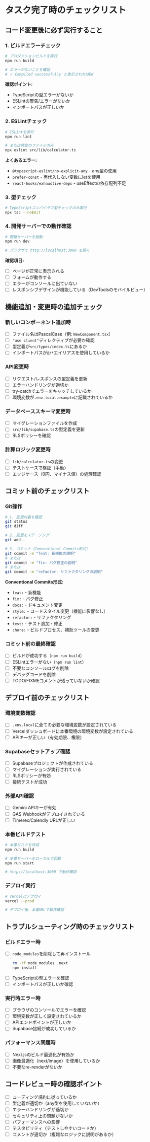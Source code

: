 # タスク完了時のチェックリスト

## コード変更後に必ず実行すること

### 1. ビルドエラーチェック

```bash
# プロダクションビルドを実行
npm run build

# エラーがないことを確認
# ✓ Compiled successfully と表示されればOK
```

**確認ポイント:**
- TypeScriptの型エラーがないか
- ESLintの警告/エラーがないか
- インポートパスが正しいか

### 2. ESLintチェック

```bash
# ESLintを実行
npm run lint

# または特定のファイルのみ
npx eslint src/lib/calculator.ts
```

**よくあるエラー:**
- `@typescript-eslint/no-explicit-any` - any型の使用
- `prefer-const` - 再代入しない変数にletを使用
- `react-hooks/exhaustive-deps` - useEffectの依存配列不足

### 3. 型チェック

```bash
# TypeScriptコンパイラで型チェックのみ実行
npx tsc --noEmit
```

### 4. 開発サーバーでの動作確認

```bash
# 開発サーバーを起動
npm run dev

# ブラウザで http://localhost:3000 を開く
```

**確認項目:**
- [ ] ページが正常に表示される
- [ ] フォームが動作する
- [ ] エラーがコンソールに出ていない
- [ ] レスポンシブデザインが機能している（DevToolsのモバイルビュー）

## 機能追加・変更時の追加チェック

### 新しいコンポーネント追加時

- [ ] ファイル名はPascalCase（例: `NewComponent.tsx`）
- [ ] `"use client"`ディレクティブが必要か確認
- [ ] 型定義が`src/types/index.ts`にあるか
- [ ] インポートパスが`@/*`エイリアスを使用しているか

### API変更時

- [ ] リクエスト/レスポンスの型定義を更新
- [ ] エラーハンドリングが適切か
- [ ] try-catchでエラーをキャッチしているか
- [ ] 環境変数が`.env.local.example`に記載されているか

### データベーススキーマ変更時

- [ ] マイグレーションファイルを作成
- [ ] `src/lib/supabase.ts`の型定義を更新
- [ ] RLSポリシーを確認

### 計算ロジック変更時

- [ ] `lib/calculator.ts`の変更
- [ ] テストケースで検証（手動）
- [ ] エッジケース（0円、マイナス値）の処理確認

## コミット前のチェックリスト

### Git操作

```bash
# 1. 変更内容を確認
git status
git diff

# 2. 変更をステージング
git add .

# 3. コミット（Conventional Commits形式）
git commit -m "feat: 新機能の説明"
# または
git commit -m "fix: バグ修正の説明"
# または
git commit -m "refactor: リファクタリングの説明"
```

**Conventional Commits形式:**
- `feat:` - 新機能
- `fix:` - バグ修正
- `docs:` - ドキュメント変更
- `style:` - コードスタイル変更（機能に影響なし）
- `refactor:` - リファクタリング
- `test:` - テスト追加・修正
- `chore:` - ビルドプロセス、補助ツールの変更

### コミット前の最終確認

- [ ] ビルドが成功する（`npm run build`）
- [ ] ESLintエラーがない（`npm run lint`）
- [ ] 不要なコンソールログを削除
- [ ] デバッグコードを削除
- [ ] TODO/FIXMEコメントが残っていないか確認

## デプロイ前のチェックリスト

### 環境変数確認

- [ ] `.env.local`に全ての必要な環境変数が設定されている
- [ ] Vercelダッシュボードに本番環境の環境変数が設定されている
- [ ] APIキーが正しい（有効期限、権限）

### Supabaseセットアップ確認

- [ ] Supabaseプロジェクトが作成されている
- [ ] マイグレーションが実行されている
- [ ] RLSポリシーが有効
- [ ] 接続テストが成功

### 外部API確認

- [ ] Gemini APIキーが有効
- [ ] GAS Webhookがデプロイされている
- [ ] Timerex/Calendly URLが正しい

### 本番ビルドテスト

```bash
# 本番ビルドを作成
npm run build

# 本番サーバーをローカルで起動
npm run start

# http://localhost:3000 で動作確認
```

### デプロイ実行

```bash
# Vercelにデプロイ
vercel --prod

# デプロイ後、本番URLで動作確認
```

## トラブルシューティング時のチェックリスト

### ビルドエラー時

- [ ] `node_modules`を削除して再インストール
  ```bash
  rm -rf node_modules .next
  npm install
  ```
- [ ] TypeScriptの型エラーを確認
- [ ] インポートパスが正しいか確認

### 実行時エラー時

- [ ] ブラウザのコンソールでエラーを確認
- [ ] 環境変数が正しく設定されているか
- [ ] APIエンドポイントが正しいか
- [ ] Supabase接続が成功しているか

### パフォーマンス問題時

- [ ] Next.jsのビルド最適化が有効か
- [ ] 画像最適化（next/image）を使用しているか
- [ ] 不要なre-renderがないか

## コードレビュー時の確認ポイント

- [ ] コーディング規約に従っているか
- [ ] 型定義が適切か（any型を使用していないか）
- [ ] エラーハンドリングが適切か
- [ ] セキュリティ上の問題がないか
- [ ] パフォーマンスへの影響
- [ ] テスタビリティ（テストしやすいコードか）
- [ ] コメントが適切か（複雑なロジックに説明があるか）
